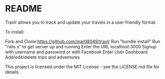 # README

Travlr allows you to track and update your travels in a user friendly format.

To install:

Fork and Clone:https://github.com/mar08049/travlr
Run "bundle install"
Run "rails s" to get server up and running
Enter the URL localhost:3000
Signup with username and password or with Facebook
Enter User Dashboard
Add/edit/delete trips and adventures

This project is licensed under the MIT License - see the LICENSE.md file for details.
